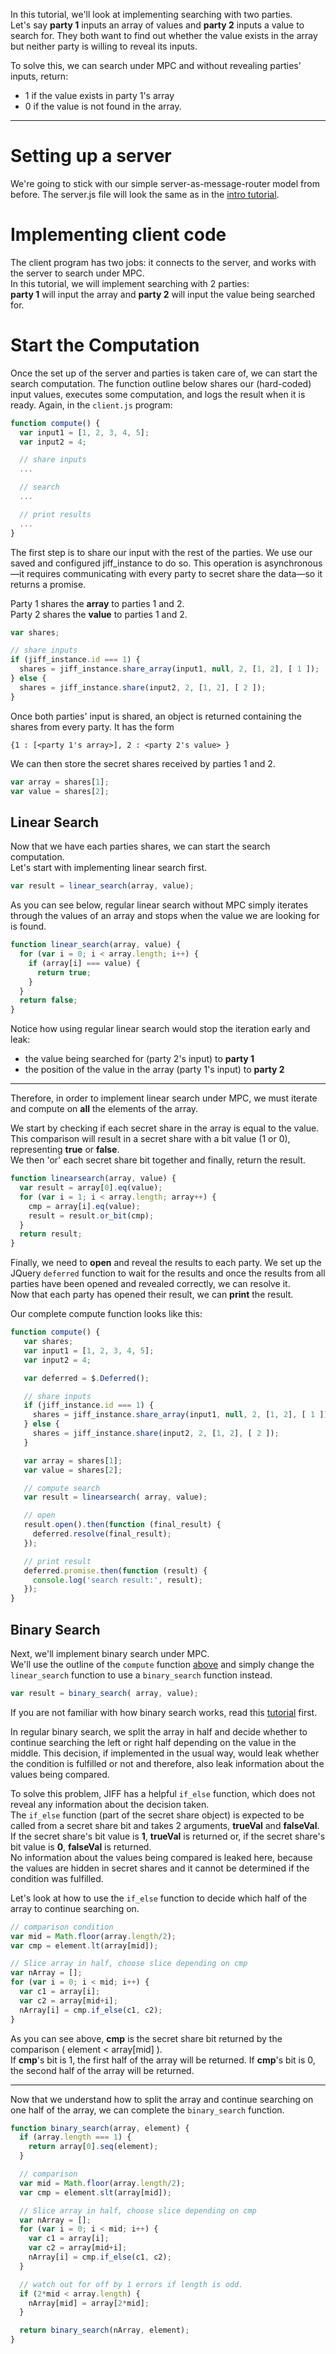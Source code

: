 In this tutorial, we'll look at implementing searching with two parties. <br>
Let's say **party 1** inputs an array of values and **party 2** inputs a value to search for. They both want to find out whether the value exists in the array but neither party is willing to reveal its inputs.

To solve this, we can search under MPC and without revealing parties' inputs, return:<br>
- 1 if the value exists in party 1's array
- 0 if the value is not found in the array.
-----------------------------------------------------------------------------

# Setting up a server
We're going to stick with our simple server-as-message-router model from before. The server.js file will look the same as in the [intro tutorial](/tutorials/1-intro.md).

# Implementing client code
The client program has two jobs: it connects to the server, and works with the server to search under MPC. <br>
In this tutorial, we will implement searching with 2 parties: <br>
**party 1** will input the array and **party 2** will input the value being searched for.

# <a name="Start-the-Computation"></a> Start the Computation
Once the set up of the server and parties is taken care of, we can start the search computation.
The function outline below shares our (hard-coded) input values, executes some computation, and logs the result when it is ready. Again, in the `client.js` program:
```javascript
function compute() {
  var input1 = [1, 2, 3, 4, 5];
  var input2 = 4;

  // share inputs
  ...

  // search
  ...

  // print results
  ...
}
```
The first step is to share our input with the rest of the parties. We use our saved and configured jiff_instance to do so. This operation is asynchronous—it requires communicating with every party to secret share the data—so it returns a promise.

Party 1 shares the **array** to parties 1 and 2. <br>
Party 2 shares the **value** to parties 1 and 2. <br>
``` javascript
var shares;

// share inputs
if (jiff_instance.id === 1) {
  shares = jiff_instance.share_array(input1, null, 2, [1, 2], [ 1 ]);
} else {
  shares = jiff_instance.share(input2, 2, [1, 2], [ 2 ]);
}
```
Once both parties' input is shared, an object is returned containing the shares from every party. It has the form
```
{1 : [<party 1's array>], 2 : <party 2's value> }
```
We can then store the secret shares received by parties 1 and 2.
``` javascript
var array = shares[1];
var value = shares[2];
```

## Linear Search
Now that we have each parties shares, we can start the search computation. <br>
Let's start with implementing linear search first.
``` javascript
var result = linear_search(array, value);
```
As you can see below, regular linear search without MPC simply iterates through the values of
an array and stops when the value we are looking for is found.
``` javascript
function linear_search(array, value) {
  for (var i = 0; i < array.length; i++) {
    if (array[i] === value) {
      return true;
    }
  }
  return false;
}
```
Notice how using regular linear search would stop the iteration early and leak:

 * the value being searched for (party 2's input) to **party 1**
 * the position of the value in the array (party 1's input) to **party 2**
---------------------------------------------------------------------------------------------
Therefore, in order to implement linear search under MPC,
we must iterate and compute on **all** the elements of the array.

We start by checking if each secret share in the array is equal to the value. <br>
This comparison will result in a secret share with a bit value (1 or 0), representing **true** or **false**. <br>
We then 'or' each secret share bit together and finally, return the result.

```javascript
function linearsearch(array, value) {
  var result = array[0].eq(value);
  for (var i = 1; i < array.length; array++) {
    cmp = array[i].eq(value);
    result = result.or_bit(cmp);
  }
  return result;
}
```
Finally, we need to **open** and reveal the results to each party. We set up the JQuery `deferred` function to wait for the results and once the results from all parties have been opened and revealed correctly, we can resolve it. <br>
Now that each party has opened their result, we can **print** the result.

Our complete compute function looks like this:
```javascript
function compute() {
   var shares;
   var input1 = [1, 2, 3, 4, 5];
   var input2 = 4;

   var deferred = $.Deferred();

   // share inputs
   if (jiff_instance.id === 1) {
     shares = jiff_instance.share_array(input1, null, 2, [1, 2], [ 1 ]);
   } else {
     shares = jiff_instance.share(input2, 2, [1, 2], [ 2 ]);
   }

   var array = shares[1];
   var value = shares[2];

   // compute search
   var result = linearsearch( array, value);

   // open
   result.open().then(function (final_result) {
     deferred.resolve(final_result);
   });

   // print result
   deferred.promise.then(function (result) {
     console.log('search result:', result);
   });
}
```
## Binary Search
Next, we'll implement binary search under MPC. <br>
We'll use the outline of the `compute` function [above](#Start-the-Computation) and simply change the `linear_search` function to use a `binary_search` function instead.<br>
```javascript
var result = binary_search( array, value);
```
If you are not familiar with how binary search works, read this [tutorial](https://medium.com/karuna-sehgal/a-simplified-interpretation-of-binary-search-246433693e0b) first.

In regular binary search, we split the array in half and decide whether to continue searching the left or right half depending on the value in the middle.
This decision, if implemented in the usual way, would leak whether the condition is fulfilled or not and therefore, also leak information about the values being compared.

To solve this problem, JIFF has a helpful `if_else` function, which does not reveal any information about the decision taken.<br>
The `if_else` function (part of the secret share object) is expected to be called from a secret share bit and takes 2 arguments, **trueVal** and **falseVal**.
If the secret share's bit value is **1**, **trueVal** is returned or, if the secret share's bit value is **0**, **falseVal** is returned.<br>
No information about the values being compared is leaked here, because the values are hidden in secret shares and it cannot be determined if the condition was fulfilled.

Let's look at how to use the `if_else` function to decide which half of the array to continue searching on.
```javascript
// comparison condition
var mid = Math.floor(array.length/2);
var cmp = element.lt(array[mid]);

// Slice array in half, choose slice depending on cmp
var nArray = [];
for (var i = 0; i < mid; i++) {
  var c1 = array[i];
  var c2 = array[mid+i];
  nArray[i] = cmp.if_else(c1, c2);
}
```
As you can see above, **cmp** is the secret share bit returned by the comparison ( element < array[mid] ).<br>
If **cmp**'s bit is 1, the first half of the array will be returned. If **cmp**'s bit is 0, the second half of the array will be returned.

--------------------------------------------------------------------------------
Now that we understand how to split the array and continue searching on one half of the array, we can complete the `binary_search` function.

```javascript
function binary_search(array, element) {
  if (array.length === 1) {
    return array[0].seq(element);
  }

  // comparison
  var mid = Math.floor(array.length/2);
  var cmp = element.slt(array[mid]);

  // Slice array in half, choose slice depending on cmp
  var nArray = [];
  for (var i = 0; i < mid; i++) {
    var c1 = array[i];
    var c2 = array[mid+i];
    nArray[i] = cmp.if_else(c1, c2);
  }

  // watch out for off by 1 errors if length is odd.
  if (2*mid < array.length) {
    nArray[mid] = array[2*mid];
  }

  return binary_search(nArray, element);
}
```
